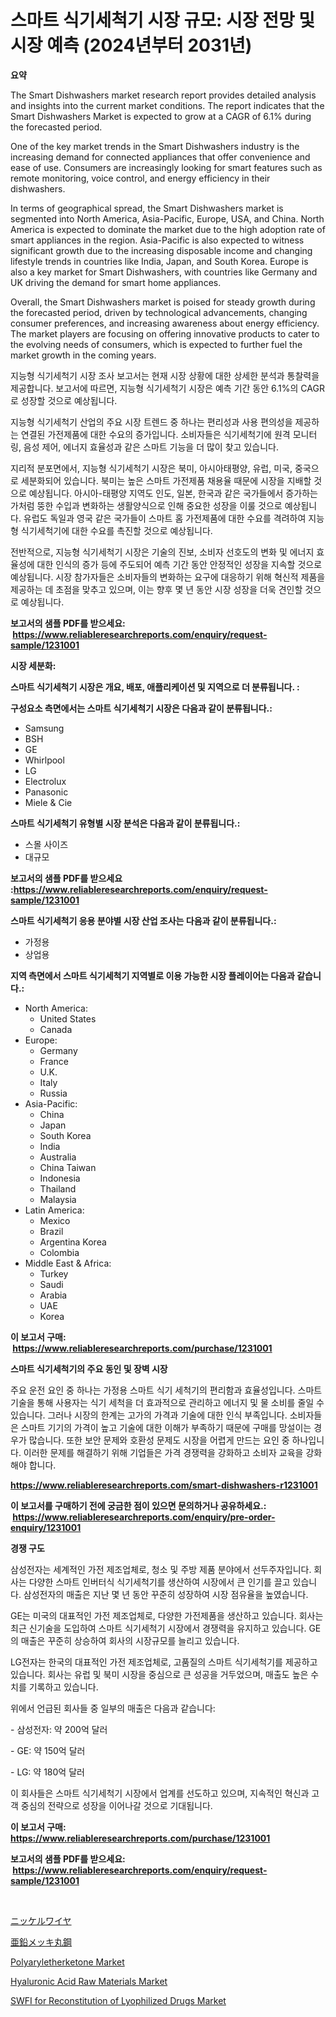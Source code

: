 <p><h1>스마트 식기세척기 시장 규모: 시장 전망 및 시장 예측 (2024년부터 2031년)</h1></p><p><strong>요약</strong></p>
<p><p>The Smart Dishwashers market research report provides detailed analysis and insights into the current market conditions. The report indicates that the Smart Dishwashers Market is expected to grow at a CAGR of 6.1% during the forecasted period. </p><p>One of the key market trends in the Smart Dishwashers industry is the increasing demand for connected appliances that offer convenience and ease of use. Consumers are increasingly looking for smart features such as remote monitoring, voice control, and energy efficiency in their dishwashers. </p><p>In terms of geographical spread, the Smart Dishwashers market is segmented into North America, Asia-Pacific, Europe, USA, and China. North America is expected to dominate the market due to the high adoption rate of smart appliances in the region. Asia-Pacific is also expected to witness significant growth due to the increasing disposable income and changing lifestyle trends in countries like India, Japan, and South Korea. Europe is also a key market for Smart Dishwashers, with countries like Germany and UK driving the demand for smart home appliances. </p><p>Overall, the Smart Dishwashers market is poised for steady growth during the forecasted period, driven by technological advancements, changing consumer preferences, and increasing awareness about energy efficiency. The market players are focusing on offering innovative products to cater to the evolving needs of consumers, which is expected to further fuel the market growth in the coming years. </p><p>지능형 식기세척기 시장 조사 보고서는 현재 시장 상황에 대한 상세한 분석과 통찰력을 제공합니다. 보고서에 따르면, 지능형 식기세척기 시장은 예측 기간 동안 6.1%의 CAGR로 성장할 것으로 예상됩니다.</p><p>지능형 식기세척기 산업의 주요 시장 트렌드 중 하나는 편리성과 사용 편의성을 제공하는 연결된 가전제품에 대한 수요의 증가입니다. 소비자들은 식기세척기에 원격 모니터링, 음성 제어, 에너지 효율성과 같은 스마트 기능을 더 많이 찾고 있습니다.</p><p>지리적 분포면에서, 지능형 식기세척기 시장은 북미, 아시아태평양, 유럽, 미국, 중국으로 세분화되어 있습니다. 북미는 높은 스마트 가전제품 채용율 때문에 시장을 지배할 것으로 예상됩니다. 아시아-태평양 지역도 인도, 일본, 한국과 같은 국가들에서 증가하는 가처럼 뚱한 수입과 변화하는 생활양식으로 인해 중요한 성장을 이룰 것으로 예상됩니다. 유럽도 독일과 영국 같은 국가들이 스마트 홈 가전제품에 대한 수요를 격려하여 지능형 식기세척기에 대한 수요를 촉진할 것으로 예상됩니다.</p><p>전반적으로, 지능형 식기세척기 시장은 기술의 진보, 소비자 선호도의 변화 및 에너지 효율성에 대한 인식의 증가 등에 주도되어 예측 기간 동안 안정적인 성장을 지속할 것으로 예상됩니다. 시장 참가자들은 소비자들의 변화하는 요구에 대응하기 위해 혁신적 제품을 제공하는 데 초점을 맞추고 있으며, 이는 향후 몇 년 동안 시장 성장을 더욱 견인할 것으로 예상됩니다.</p></p>
<p><strong>보고서의 샘플 PDF를 받으세요: &nbsp;<a href="https://www.reliableresearchreports.com/enquiry/request-sample/1231001">https://www.reliableresearchreports.com/enquiry/request-sample/1231001</a></strong></p>
<p><strong>시장 세분화:</strong></p>
<p><strong> 스마트 식기세척기 시장은 개요, 배포, 애플리케이션 및 지역으로 더 분류됩니다. :</strong></p>
<p><strong>구성요소 측면에서는 스마트 식기세척기 시장은 다음과 같이 분류됩니다.:</strong></p>
<p><ul><li>Samsung</li><li>BSH</li><li>GE</li><li>Whirlpool</li><li>LG</li><li>Electrolux</li><li>Panasonic</li><li>Miele & Cie</li></ul></p>
<p><strong> 스마트 식기세척기 유형별 시장 분석은 다음과 같이 분류됩니다.:</strong></p>
<p><ul><li>스몰 사이즈</li><li>대규모</li></ul></p>
<p><strong>보고서의 샘플 PDF를 받으세요 :<a href="https://www.reliableresearchreports.com/enquiry/request-sample/1231001">https://www.reliableresearchreports.com/enquiry/request-sample/1231001</a></strong></p>
<p><strong> 스마트 식기세척기 응용 분야별 시장 산업 조사는 다음과 같이 분류됩니다.:</strong></p>
<p><ul><li>가정용</li><li>상업용</li></ul></p>
<p><strong>지역 측면에서 스마트 식기세척기 지역별로 이용 가능한 시장 플레이어는 다음과 같습니다.:</strong></p>
<p><ul>
    <li>
        North America:
        <ul>
            <li>United States</li>
            <li>Canada</li>
        </ul>
    </li>
    <li>
        Europe:
        <ul>
            <li>Germany</li>
            <li>France</li>
            <li>U.K.</li>
            <li>Italy</li>
            <li>Russia</li>
        </ul>
    </li>
    <li>
        Asia-Pacific:
        <ul>
            <li>China</li>
            <li>Japan</li>
            <li>South Korea</li>
            <li>India</li>
            <li>Australia</li>
            <li>China Taiwan</li>
            <li>Indonesia</li>
            <li>Thailand</li>
            <li>Malaysia</li>
        </ul>
    </li>
    <li>
        Latin America:
        <ul>
            <li>Mexico</li>
            <li>Brazil</li>
            <li>Argentina Korea</li>
            <li>Colombia</li>
        </ul>
    </li>
    <li>
        Middle East & Africa:
        <ul>
            <li>Turkey</li>
            <li>Saudi</li>
            <li>Arabia</li>
            <li>UAE</li>
            <li>Korea</li>
        </ul>
    </li>
    </ul></p>
<p><strong>이 보고서 구매: &nbsp;<a href="https://www.reliableresearchreports.com/purchase/1231001">https://www.reliableresearchreports.com/purchase/1231001</a></strong></p>
<p><strong>스마트 식기세척기의 주요 동인 및 장벽 시장</strong></p>
<p><p>주요 운전 요인 중 하나는 가정용 스마트 식기 세척기의 편리함과 효율성입니다. 스마트 기술을 통해 사용자는 식기 세척을 더 효과적으로 관리하고 에너지 및 물 소비를 줄일 수 있습니다. 그러나 시장의 한계는 고가의 가격과 기술에 대한 인식 부족입니다. 소비자들은 스마트 기기의 가격이 높고 기술에 대한 이해가 부족하기 때문에 구매를 망설이는 경우가 많습니다. 또한 보안 문제와 호환성 문제도 시장을 어렵게 만드는 요인 중 하나입니다. 이러한 문제를 해결하기 위해 기업들은 가격 경쟁력을 강화하고 소비자 교육을 강화해야 합니다.</p></p>
<p><strong><a href="https://www.reliableresearchreports.com/smart-dishwashers-r1231001">https://www.reliableresearchreports.com/smart-dishwashers-r1231001</a></strong></p>
<p><strong>이 보고서를 구매하기 전에 궁금한 점이 있으면 문의하거나 공유하세요.: &nbsp;<a href="https://www.reliableresearchreports.com/enquiry/pre-order-enquiry/1231001">https://www.reliableresearchreports.com/enquiry/pre-order-enquiry/1231001</a></strong></p>
<p><strong>경쟁 구도</strong></p>
<p><p>삼성전자는 세계적인 가전 제조업체로, 청소 및 주방 제품 분야에서 선두주자입니다. 회사는 다양한 스마트 인버터식 식기세척기를 생산하여 시장에서 큰 인기를 끌고 있습니다. 삼성전자의 매출은 지난 몇 년 동안 꾸준히 성장하여 시장 점유율을 높였습니다.</p><p>GE는 미국의 대표적인 가전 제조업체로, 다양한 가전제품을 생산하고 있습니다. 회사는 최근 신기술을 도입하여 스마트 식기세척기 시장에서 경쟁력을 유지하고 있습니다. GE의 매출은 꾸준히 상승하여 회사의 시장규모를 늘리고 있습니다.</p><p>LG전자는 한국의 대표적인 가전 제조업체로, 고품질의 스마트 식기세척기를 제공하고 있습니다. 회사는 유럽 및 북미 시장을 중심으로 큰 성공을 거두었으며, 매출도 높은 수치를 기록하고 있습니다.</p><p>위에서 언급된 회사들 중 일부의 매출은 다음과 같습니다:</p><p>- 삼성전자: 약 200억 달러</p><p>- GE: 약 150억 달러</p><p>- LG: 약 180억 달러</p><p>이 회사들은 스마트 식기세척기 시장에서 업계를 선도하고 있으며, 지속적인 혁신과 고객 중심의 전략으로 성장을 이어나갈 것으로 기대됩니다.</p></p>
<p><strong>이 보고서 구매: &nbsp; <a href="https://www.reliableresearchreports.com/purchase/1231001">https://www.reliableresearchreports.com/purchase/1231001</a></strong></p>
<p><strong>보고서의 샘플 PDF를 받으세요: &nbsp;<a href="https://www.reliableresearchreports.com/enquiry/request-sample/1231001">https://www.reliableresearchreports.com/enquiry/request-sample/1231001</a></strong><strong></strong></p>
<p>&nbsp;</p>
<p><p><a href="https://github.com/AaronVargas43/Market-Research-Report-List-1/blob/main/481182426037.md">ニッケルワイヤ</a></p><p><a href="https://github.com/CloydAbbott2023/Market-Research-Report-List-1/blob/main/499897426038.md">亜鉛メッキ丸鋼</a></p><p><a href="https://issuu.com/reportprime-2/docs/polyaryletherketone-market-size-2030.pptx">Polyaryletherketone Market</a></p><p><a href="https://www.linkedin.com/pulse/hyaluronic-acid-raw-materials-market-insights-players-nqbee?trackingId=ezD%2BlmzR3v7hffIt3hmyRw%3D%3D">Hyaluronic Acid Raw Materials Market</a></p><p><a href="https://github.com/jhcraigie/Market-Research-Report-List-2/blob/main/swfi-for-reconstitution-of-lyophilized-drugs-market.md">SWFI for Reconstitution of Lyophilized Drugs Market</a></p></p>